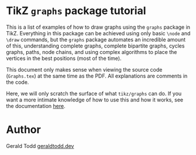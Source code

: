 # TikZ `graphs` package tutorial

This is a list of examples of how to draw graphs using the `graphs` package in TikZ. Everything in this package can be achieved using only basic `\node` and `\draw` commands, but the `graphs` package automates an incredible amount of this, understanding complete graphs, complete bipartite graphs, cycles graphs, paths, node chains, and using complex algorithms to place the vertices in the best positions (most of the time).

This document only makes sense when viewing the source code (`Graphs.tex`) at the same time as the PDF. All explanations are comments in the code.

Here, we will only scratch the surface of what `tikz/graphs` can do. If you want a more intimate knowledge of how to use this and how it works, see the documentation [here](http://ftp.math.purdue.edu/mirrors/ctan.org/graphics/pgf/base/doc/pgfmanual.pdf}).

# Author

Gerald Todd
[geraldtodd.dev](https://geraldtodd.dev)
